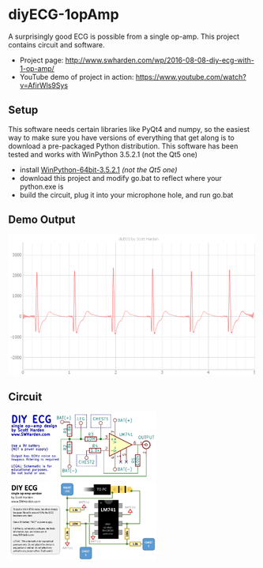 # diyECG-1opAmp
A surprisingly good ECG is possible from a single op-amp. This project contains circuit and software.

* Project page: http://www.swharden.com/wp/2016-08-08-diy-ecg-with-1-op-amp/
* YouTube demo of project in action: https://www.youtube.com/watch?v=AfirWls9Sys

## Setup
This software needs certain libraries like PyQt4 and numpy, so the easiest way to make sure you have versions of everything that get along is to download a pre-packaged Python distribution. This software has been tested and works with WinPython 3.5.2.1 (not the Qt5 one)

* install [WinPython-64bit-3.5.2.1](https://sourceforge.net/projects/winpython/files/WinPython_3.5/3.5.2.1/) _(not the Qt5 one)_
* download this project and modify go.bat to reflect where your python.exe is
* build the circuit, plug it into your microphone hole, and run go.bat

## Demo Output
<img src="software/demo.png" width="500">

## Circuit
<img src="circuit/circuit.jpg" width="300">
<img src="circuit/design.jpg" width="300">

